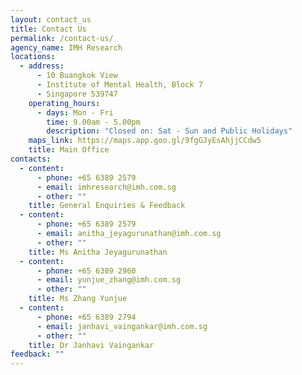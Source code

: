 ```yaml
---
layout: contact_us
title: Contact Us
permalink: /contact-us/
agency_name: IMH Research
locations:
  - address:
      - 10 Buangkok View
      - Institute of Mental Health, Block 7
      - Singapore 539747
    operating_hours:
      - days: Mon - Fri
        time: 9.00am - 5.00pm
        description: "Closed on: Sat - Sun and Public Holidays"
    maps_link: https://maps.app.goo.gl/9fgGJyEsAhjjCCdw5
    title: Main Office
contacts:
  - content:
      - phone: +65 6389 2579
      - email: imhresearch@imh.com.sg
      - other: ""
    title: General Enquiries & Feedback
  - content:
      - phone: +65 6389 2579
      - email: anitha_jeyagurunathan@imh.com.sg
      - other: ""
    title: Ms Anitha Jeyagurunathan
  - content:
      - phone: +65 6389 2960
      - email: yunjue_zhang@imh.com.sg
      - other: ""
    title: Ms Zhang Yunjue
  - content:
      - phone: +65 6389 2794
      - email: janhavi_vaingankar@imh.com.sg
      - other: ""
    title: Dr Janhavi Vaingankar
feedback: ""
---
```

